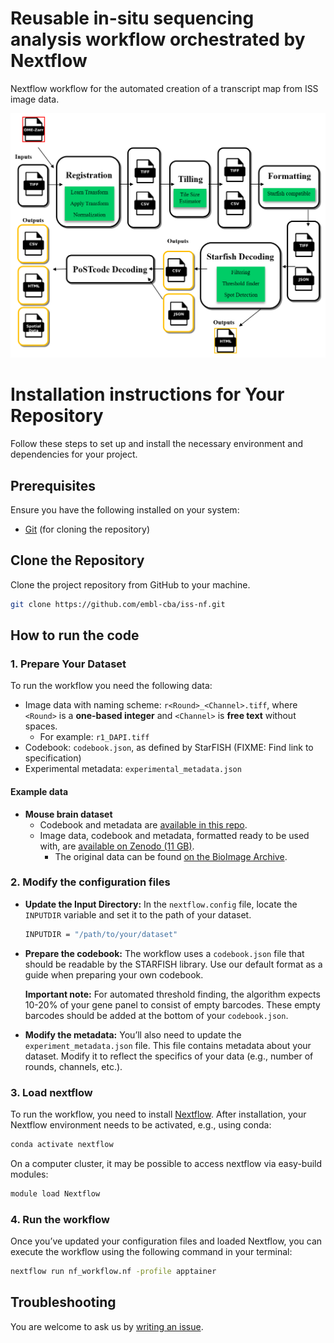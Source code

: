 # Reusable in-situ sequencing analysis workflow orchestrated by Nextflow

Nextflow workflow for the automated creation of a transcript map from ISS image data.

![Nextflow workflow diagram](workflow_diagram.PNG)

# Installation instructions for Your Repository

Follow these steps to set up and install the necessary environment and dependencies for your project.

## Prerequisites

Ensure you have the following installed on your system:
- [Git](https://git-scm.com/) (for cloning the repository)

## Clone the Repository

Clone the project repository from GitHub to your machine.
	
```bash
git clone https://github.com/embl-cba/iss-nf.git
```

## How to run the code

### 1. Prepare Your Dataset

To run the workflow you need the following data:
- Image data with naming scheme: `r<Round>_<Channel>.tiff`, where `<Round>` is a **one-based integer** and `<Channel>` is **free text** without spaces.
  - For example: `r1_DAPI.tiff`
- Codebook: `codebook.json`, as defined by StarFISH (FIXME: Find link to specification)
- Experimental metadata: `experimental_metadata.json`

#### Example data

- **Mouse brain dataset**
  - Codebook and metadata are [available in this repo](examples/mouse_brain). 
  - Image data, codebook and metadata, formatted ready to be used with, are [available on Zenodo (11 GB)](https://zenodo.org/records/14884160).
    - The original data can be found [on the BioImage Archive](https://www.ebi.ac.uk/biostudies/bioimages/studies/S-BSST700).

### 2. Modify the configuration files

- **Update the Input Directory:**
  In the `nextflow.config` file, locate the `INPUTDIR` variable and set it to the path of your dataset.
  ```bash
  INPUTDIR = "/path/to/your/dataset"
  ```

- **Prepare the codebook:**
  The workflow uses a `codebook.json` file that should be readable by the STARFISH library. Use our default format as a guide when preparing your own codebook.
  
  **Important note:** For automated threshold finding, the algorithm expects 10-20% of your gene panel to consist of empty barcodes. These empty barcodes should be added at the bottom of your `codebook.json`.

- **Modify the metadata:**
  You’ll also need to update the `experiment_metadata.json` file. This file contains metadata about your dataset. Modify it to reflect the specifics of your data (e.g., number of rounds, channels, etc.).

### 3. Load nextflow

  To run the workflow, you need to install [Nextflow](https://www.nextflow.io/docs/latest/install.html).
  After installation, your Nextflow environment needs to be activated, e.g., using conda:
  ```bash
  conda activate nextflow
  ```
  On a computer cluster, it may be possible to access nextflow via easy-build modules: 
  ```bash
  module load Nextflow
  ```

### 4. Run the workflow

Once you’ve updated your configuration files and loaded Nextflow, you can execute the workflow using the following command in your terminal:
```bash
nextflow run nf_workflow.nf -profile apptainer 
```

## Troubleshooting

You are welcome to ask us by [writing an issue](https://github.com/embl-cba/iss-nf/issues).